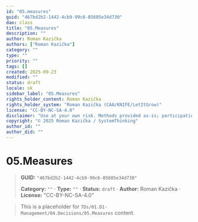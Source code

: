 ```yaml
---
id: "05.measures"
guid: "467bd2b2-1442-4cb9-99c6-85605e34d730"
dao: class
title: "05.Measures"
description: ""
author: Roman Kazička
authors: ["Roman Kazička"]
category: ""
type: ""
priority: ""
tags: []
created: 2025-09-23
modified: ""
status: draft
locale: sk
sidebar_label: "05.Measures"
rights_holder_content: Roman Kazička
rights_holder_system: "Roman Kazička (CAA/KNIFE/LetItGrow)"
license: "CC-BY-NC-SA-4.0"
disclaimer: "Use at your own risk. Methods provided as-is; participation is voluntary and context-aware."
copyright: "© 2025 Roman Kazička / SystemThinking"
author_id: ""
author_did: ""
---
```

# 05.Measures
<!-- fm-visible: start -->

> **GUID:** `"467bd2b2-1442-4cb9-99c6-85605e34d730"`
>   
> **Category:** `""` · **Type:** `""` · **Status:** `draft` · **Author:** Roman Kazička · **License:** "CC-BY-NC-SA-4.0"
<!-- fm-visible: end -->


> This is a placeholder for `7Ds/01.D1-Management/04.Decisions/05.Measures` content.
